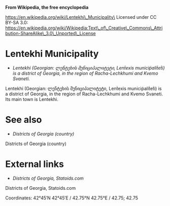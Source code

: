 **From Wikipedia, the free encyclopedia**

https://en.wikipedia.org/wiki/Lentekhi\_Municipality\
Licensed under CC BY-SA 3.0:\
https://en.wikipedia.org/wiki/Wikipedia:Text\_of\_Creative\_Commons\_Attribution-ShareAlike\_3.0\_Unported\_License

Lentekhi Municipality
=====================

-   *Lentekhi (Georgian: ლენტეხის მუნიციპალიტეტი, Lenṫexis
    municiṗaliṫeṫi) is a district of Georgia, in the region of
    Racha-Lechkhumi and Kvemo Svaneti.*

Lentekhi (Georgian: ლენტეხის მუნიციპალიტეტი, Lenṫexis municiṗaliṫeṫi) is
a district of Georgia, in the region of Racha-Lechkhumi and Kvemo
Svaneti. Its main town is Lentekhi.

See also
========

-   *Districts of Georgia (country)*

Districts of Georgia (country)

External links
==============

-   *Districts of Georgia, Statoids.com*

Districts of Georgia, Statoids.com

Coordinates: 42°45′N 42°45′E﻿ / ﻿42.75°N 42.75°E﻿ / 42.75; 42.75
